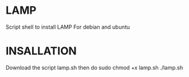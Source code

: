 # LAMP
Script shell to install LAMP For debian and ubuntu 
# INSALLATION 
Download the script lamp.sh 
then 
do 
sudo chmod +x lamp.sh 
  ./lamp.sh 
